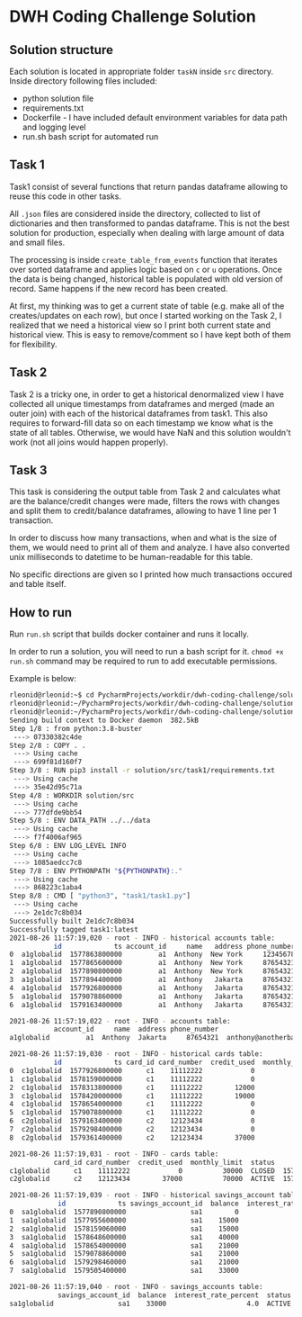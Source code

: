 # DWH Coding Challenge Solution

## Solution structure

Each solution is located in appropriate folder `taskN` inside `src` directory.
Inside directory following files included:
* python solution file
* requirements.txt
* Dockerfile - I have included default environment variables for data path and logging level
* run.sh bash script for automated run

## Task 1

Task1 consist of several functions that return pandas dataframe allowing to reuse this code in other tasks.

All `.json` files are considered inside the directory, collected to list of dictionaries and then transformed to pandas dataframe.
This is not the best solution for production, especially when dealing with large amount of data and small files.

The processing is inside `create_table_from_events` function that iterates over sorted dataframe and applies logic based on `c` or `u` operations.
Once the data is being changed, historical table is populated with old version of record. Same happens if the new record has been created.

At first, my thinking was to get a current state of table (e.g. make all of the creates/updates on each row), 
but once I started working on the Task 2, I realized that we need a historical view so I print both current state and historical view. 
This is easy to remove/comment so I have kept both of them for flexibility.

## Task 2

Task 2 is a tricky one, in order to get a historical denormalized view I have collected all unique timestamps from dataframes
and merged (made an outer join) with each of the historical dataframes from task1.
This also requires to forward-fill data so on each timestamp we know what is the state of all tables. 
Otherwise, we would have NaN and this solution wouldn't work (not all joins would happen properly).


## Task 3

This task is considering the output table from Task 2 and calculates what are the balance/credit changes were made, 
filters the rows with changes and split them to credit/balance dataframes, allowing to have 1 line per 1 transaction.

In order to discuss how many transactions, when and what is the size of them, we would need to print all of them and analyze.
I have also converted unix milliseconds to datetime to be human-readable for this table.

No specific directions are given so I printed how much transactions occured and table itself. 


## How to run

Run `run.sh` script that builds docker container and runs it locally.

In order to run a solution, you will need to run a bash script for it.
`chmod +x run.sh` command may be required to run to add executable permissions.

Example is below:


```bash
rleonid@rleonid:~$ cd PycharmProjects/workdir/dwh-coding-challenge/solution/src/task1
rleonid@rleonid:~/PycharmProjects/workdir/dwh-coding-challenge/solution/src/task1$ chmod +x run.sh 
rleonid@rleonid:~/PycharmProjects/workdir/dwh-coding-challenge/solution/src/task1$ ./run.sh 
Sending build context to Docker daemon  382.5kB
Step 1/8 : from python:3.8-buster
 ---> 07330382c4de
Step 2/8 : COPY . .
 ---> Using cache
 ---> 699f81d160f7
Step 3/8 : RUN pip3 install -r solution/src/task1/requirements.txt
 ---> Using cache
 ---> 35e42d95c71a
Step 4/8 : WORKDIR solution/src
 ---> Using cache
 ---> 777dfde9bb54
Step 5/8 : ENV DATA_PATH ../../data
 ---> Using cache
 ---> f7f4006af965
Step 6/8 : ENV LOG_LEVEL INFO
 ---> Using cache
 ---> 1085aedcc7c8
Step 7/8 : ENV PYTHONPATH "${PYTHONPATH}:."
 ---> Using cache
 ---> 868223c1aba4
Step 8/8 : CMD [ "python3", "task1/task1.py"]
 ---> Using cache
 ---> 2e1dc7c8b034
Successfully built 2e1dc7c8b034
Successfully tagged task1:latest
2021-08-26 11:57:19,020 - root - INFO - historical accounts table:
           id             ts account_id     name   address phone_number                    email savings_account_id card_id
0  a1globalid  1577863800000         a1  Anthony  New York     12345678     anthony@somebank.com                NaN     NaN
1  a1globalid  1577865600000         a1  Anthony  New York     87654321     anthony@somebank.com                NaN     NaN
2  a1globalid  1577890800000         a1  Anthony  New York     87654321     anthony@somebank.com                sa1     NaN
3  a1globalid  1577894400000         a1  Anthony   Jakarta     87654321  anthony@anotherbank.com                sa1     NaN
4  a1globalid  1577926800000         a1  Anthony   Jakarta     87654321  anthony@anotherbank.com                sa1      c1
5  a1globalid  1579078860000         a1  Anthony   Jakarta     87654321  anthony@anotherbank.com                sa1        
6  a1globalid  1579163400000         a1  Anthony   Jakarta     87654321  anthony@anotherbank.com                sa1      c2

2021-08-26 11:57:19,022 - root - INFO - accounts table:
           account_id     name  address phone_number                    email             ts savings_account_id card_id
a1globalid         a1  Anthony  Jakarta     87654321  anthony@anotherbank.com  1579163400000                sa1      c2

2021-08-26 11:57:19,030 - root - INFO - historical cards table:
           id             ts card_id card_number  credit_used  monthly_limit   status
0  c1globalid  1577926800000      c1    11112222            0          30000  PENDING
1  c1globalid  1578159000000      c1    11112222            0          30000   ACTIVE
2  c1globalid  1578313800000      c1    11112222        12000          30000   ACTIVE
3  c1globalid  1578420000000      c1    11112222        19000          30000   ACTIVE
4  c1globalid  1578654000000      c1    11112222            0          30000   ACTIVE
5  c1globalid  1579078800000      c1    11112222            0          30000   CLOSED
6  c2globalid  1579163400000      c2    12123434            0          70000  PENDING
7  c2globalid  1579298400000      c2    12123434            0          70000   ACTIVE
8  c2globalid  1579361400000      c2    12123434        37000          70000   ACTIVE

2021-08-26 11:57:19,031 - root - INFO - cards table:
           card_id card_number  credit_used  monthly_limit  status             ts
c1globalid      c1    11112222            0          30000  CLOSED  1579078800000
c2globalid      c2    12123434        37000          70000  ACTIVE  1579361400000

2021-08-26 11:57:19,039 - root - INFO - historical savings_account table:
            id             ts savings_account_id  balance  interest_rate_percent  status
0  sa1globalid  1577890800000                sa1        0                    1.5  ACTIVE
1  sa1globalid  1577955600000                sa1    15000                    1.5  ACTIVE
2  sa1globalid  1578159060000                sa1    15000                    3.0  ACTIVE
3  sa1globalid  1578648600000                sa1    40000                    3.0  ACTIVE
4  sa1globalid  1578654000000                sa1    21000                    3.0  ACTIVE
5  sa1globalid  1579078860000                sa1    21000                    1.5  ACTIVE
6  sa1globalid  1579298460000                sa1    21000                    4.0  ACTIVE
7  sa1globalid  1579505400000                sa1    33000                    4.0  ACTIVE

2021-08-26 11:57:19,040 - root - INFO - savings_accounts table:
            savings_account_id  balance  interest_rate_percent  status             ts
sa1globalid                sa1    33000                    4.0  ACTIVE  1579505400000
```

